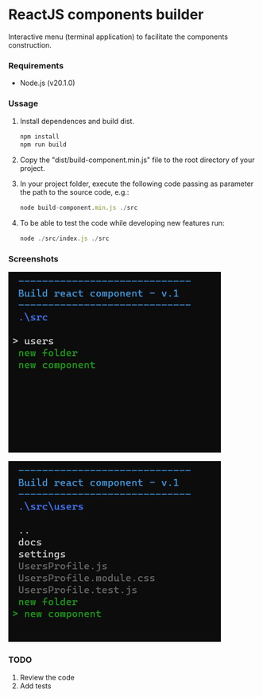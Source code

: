 # ReactJS components builder

Interactive menu (terminal application) to facilitate the components construction.

### Requirements

- Node.js (v20.1.0)

### Ussage

1. Install dependences and build dist.

   ```javascript
   npm install
   npm run build
   ```

2. Copy the "dist/build-component.min.js" file to the root directory of your project.
3. In your project folder, execute the following code passing as parameter the path to the source code, e.g.:

   ```javascript
   node build-component.min.js ./src
   ```

4. To be able to test the code while developing new features run:

   ```javascript
   node ./src/index.js ./src
   ```

### Screenshots

![App screenshot](/screenshots/01.jpg "Screenshot 1")

![App screenshot](/screenshots/02.jpg "Screenshot 1")

### TODO

1. Review the code
2. Add tests
